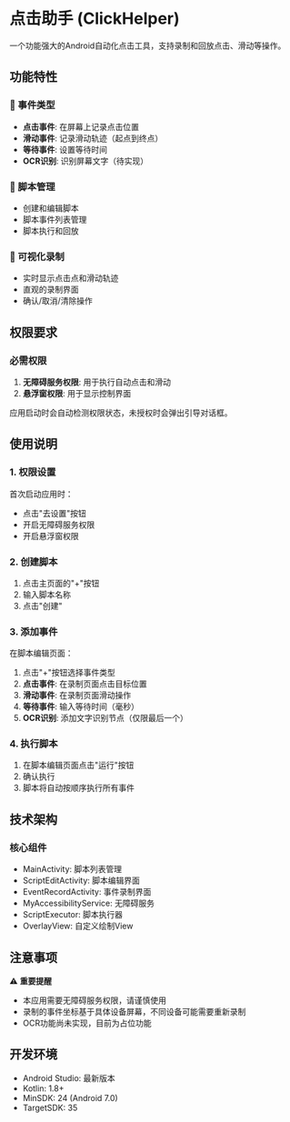 # 点击助手 (ClickHelper)

一个功能强大的Android自动化点击工具，支持录制和回放点击、滑动等操作。

## 功能特性

### 🎯 事件类型
- **点击事件**: 在屏幕上记录点击位置
- **滑动事件**: 记录滑动轨迹（起点到终点）
- **等待事件**: 设置等待时间
- **OCR识别**: 识别屏幕文字（待实现）

### 📝 脚本管理
- 创建和编辑脚本
- 脚本事件列表管理
- 脚本执行和回放

### 🎨 可视化录制
- 实时显示点击点和滑动轨迹
- 直观的录制界面
- 确认/取消/清除操作

## 权限要求

### 必需权限
1. **无障碍服务权限**: 用于执行自动点击和滑动
2. **悬浮窗权限**: 用于显示控制界面

应用启动时会自动检测权限状态，未授权时会弹出引导对话框。

## 使用说明

### 1. 权限设置
首次启动应用时：
- 点击"去设置"按钮
- 开启无障碍服务权限
- 开启悬浮窗权限

### 2. 创建脚本
1. 点击主页面的"+"按钮
2. 输入脚本名称
3. 点击"创建"

### 3. 添加事件
在脚本编辑页面：
1. 点击"+"按钮选择事件类型
2. **点击事件**: 在录制页面点击目标位置
3. **滑动事件**: 在录制页面滑动操作
4. **等待事件**: 输入等待时间（毫秒）
5. **OCR识别**: 添加文字识别节点（仅限最后一个）

### 4. 执行脚本
1. 在脚本编辑页面点击"运行"按钮
2. 确认执行
3. 脚本将自动按顺序执行所有事件

## 技术架构

### 核心组件
- MainActivity: 脚本列表管理
- ScriptEditActivity: 脚本编辑界面
- EventRecordActivity: 事件录制界面
- MyAccessibilityService: 无障碍服务
- ScriptExecutor: 脚本执行器
- OverlayView: 自定义绘制View

## 注意事项

⚠️ **重要提醒**
- 本应用需要无障碍服务权限，请谨慎使用
- 录制的事件坐标基于具体设备屏幕，不同设备可能需要重新录制
- OCR功能尚未实现，目前为占位功能

## 开发环境

- Android Studio: 最新版本
- Kotlin: 1.8+
- MinSDK: 24 (Android 7.0)
- TargetSDK: 35
